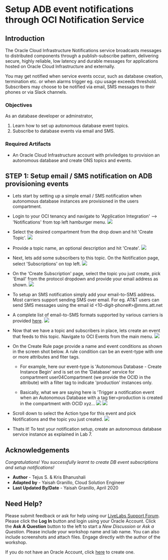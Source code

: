 # Setup ADB event notifications through OCI Notification Service

## Introduction
The Oracle Cloud Infrastructure Notifications service broadcasts messages  to distributed components through a publish-subscribe pattern, delivering secure, highly reliable, low latency and durable messages for applications hosted on Oracle Cloud Infrastructure and externally. 

You may get notified when service events occur, such as database creation, termination etc. or when alarms trigger eg. cpu usage exceeds threshold. Subscribers may choose to be notified via email, SMS messages to their phones or via Slack channels.

### Objectives
As an database developer or adminstrator,
1. Learn how to set up autonomous database event topics.
2. Subscribe to database events via email and SMS.

### Required Artifacts
- An Oracle Cloud Infrastructure account with priviledges to provision an autonomous database and create ONS topics and events.

## STEP 1: Setup email / SMS notification on ADB provisioning events

- Lets start by setting up a simple email / SMS notification when autonomous database instances are provisioned in the users compartment.

- Login to your OCI tenancy and navigate to 'Application Integration' --> 'Notifications' from top left hamburger menu.
    ![](./images/navigate.png " ")

- Select the desired compartment from the drop down and hit 'Create Topic'.
    ![](./images/create_topic.png " ")

- Provide a topic name, an optional description and hit 'Create'.
    ![](./images/create_topic2.png " ")

- Next, lets add some subscribers to this topic. On the Notification page, select 'Subscriptions' on top left.
    ![](./images/subscribe.png " ")

- On the 'Create Subscription' page, select the topic you just create, pick 'Email' from the protocol dropdown and provide your email address as shown.
    ![](./images/subscribe2.png " ")

- To setup an SMS notification simply add your email-to-SMS address. Most carriers support sending SMS over email. For eg. AT&T users can send SMS messages using the email id <10-digit-phone#>@mms.att.net

- A complete list of email-to-SMS formats supported by various carriers is provided [here](https://avtech.com/articles/138/list-of-email-to-sms-addresses/).
    ![](./images/sms.png " ")

- Now that we have a topic and subscribers in place, lets create an event that feeds to this topic. Navigate to OCI Events from the main menu.
    ![](./images/events1.png " ")

- On the Create Rule page provide a name and event conditions as shown in the screen shot below. A rule condition can be an event-type with one or more attributes and fiter tags. 

    - For example, here our event-type is 'Autonomous Database - Create Instance Begin' and is set on the 'Database' service for compartment user04Compartment (we provide the OCID in the attribute) with a filter tag to indicate 'production' instances only.

    - Basically, what we are saying here is 'Trigger a notification event when an Autonomous Database with a tag tier=production is created in the compartment with OCID xyz...
      ![](./images/events2.png " ")
      ![](./images/events3.png " ")

- Scroll down to select the Action type for this event and pick Notifications and the topic you just created.
    ![](./images/events4.png " ")

- Thats it! To test your notification setup, create an autonomous database service instance as explained in Lab 7.

## Acknowledgements
*Congratulations! You successfully learnt to create DB event subscriptions and setup notifications!*

- **Author** - Tejus S. & Kris Bhanushali
- **Adapted by** -  Yaisah Granillo, Cloud Solution Engineer
- **Last Updated By/Date** - Yaisah Granillo, April 2020


## Need Help?
Please submit feedback or ask for help using our [LiveLabs Support Forum](https://community.oracle.com/tech/developers/categories/autonomous-database-dedicated). Please click the **Log In** button and login using your Oracle Account. Click the **Ask A Question** button to the left to start a *New Discussion* or *Ask a Question*.  Please include your workshop name and lab name.  You can also include screenshots and attach files.  Engage directly with the author of the workshop.

If you do not have an Oracle Account, click [here](https://profile.oracle.com/myprofile/account/create-account.jspx) to create one.
